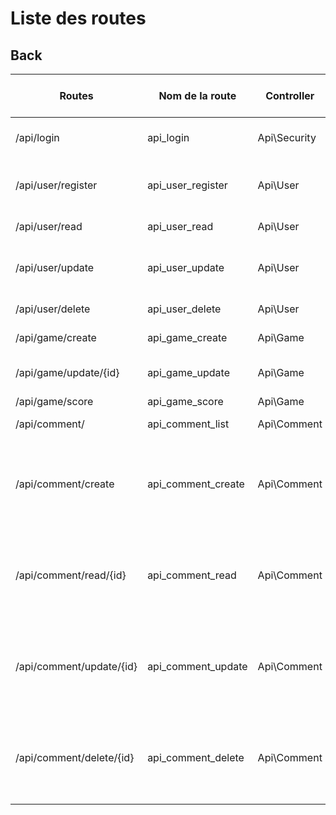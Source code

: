 # Liste des routes

## Back


| Routes                   | Nom de la route    | Controller   | Methodes (HTTP) | Méthode    | JSON envoyé par le FRONT                                                   |
|--------------------------|--------------------|--------------|-----------------|------------|----------------------------------------------------------------------------|
| /api/login               | api_login          | Api\Security | POST            | login()    | "username" & "password"                                                    |
| /api/user/register       | api_user_register  | Api\User     | POST            | register() | "email" & "password" & "nickname"                                          |
| /api/user/read           | api_user_read      | Api\User     | GET             | register() | seulement le token                                                         |
| /api/user/update         | api_user_update    | Api\User     | PUT/PATCH       | register() | le token & les input remplis par user                                      |
| /api/user/delete         | api_user_delete    | Api\User     | DELETE          | register() | seulement le token                                                         |
| /api/game/create         | api_game_create    | Api\Game     | POST            | create()   | seulement le token                                                         |
| /api/game/update/{id}    | api_game_update    | Api\Game     | PUT/PATCH       | update()   | seulement le token +id User (URL)                                          |
| /api/game/score          | api_game_score     | Api\Game     | GET             | score()    |                                                                            |
| /api/comment/            | api_comment_list   | Api\Comment  | GET             | list()     | seulement le token                                                         |
| /api/comment/create      | api_comment_create | Api\Comment  | POST            | create()   | le token & "user": {id} & "game": {id} & "rating": AU MINIMUM + "content": |
| /api/comment/read/{id}   | api_comment_read   | Api\Comment  | GET             | read()     | seulement le token ( et appeler l'id du commentaire dans l'endpoint)       |
| /api/comment/update/{id} | api_comment_update | Api\Comment  | PUT/PATCH       | update()   | seulement le token ( et appeler l'id du commentaire dans l'endpoint)       |
| /api/comment/delete/{id} | api_comment_delete | Api\Comment  | DELETE          | delete()   | seulement le token ( et appeler l'id du commentaire dans l'endpoint)       |
